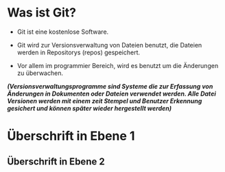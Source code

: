 # Was ist Git?


* Git ist eine kostenlose Software.

* Git wird zur Versionsverwaltung von Dateien benutzt, die Dateien werden in Repositorys (repos) gespeichert.

* Vor allem im programmier Bereich, wird es benutzt um die Änderungen zu überwachen.

***(Versionsverwaltungsprogramme sind Systeme die zur Erfassung von Änderungen in Dokumenten oder Dateien verwendet werden. Alle Datei Versionen werden mit einem zeit Stempel und Benutzer Erkennung gesichert und können später wieder hergestellt werden)***

Überschrift in Ebene 1
======================
Überschrift in Ebene 2
----------------------
